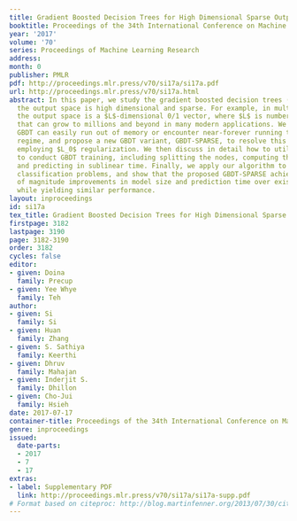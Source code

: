 ```yaml
---
title: Gradient Boosted Decision Trees for High Dimensional Sparse Output
booktitle: Proceedings of the 34th International Conference on Machine Learning
year: '2017'
volume: '70'
series: Proceedings of Machine Learning Research
address: 
month: 0
publisher: PMLR
pdf: http://proceedings.mlr.press/v70/si17a/si17a.pdf
url: http://proceedings.mlr.press/v70/si17a.html
abstract: In this paper, we study the gradient boosted decision trees (GBDT) when
  the output space is high dimensional and sparse. For example, in multilabel classification,
  the output space is a $L$-dimensional 0/1 vector, where $L$ is number of labels
  that can grow to millions and beyond in many modern applications. We show that vanilla
  GBDT can easily run out of memory or encounter near-forever running time in this
  regime, and propose a new GBDT variant, GBDT-SPARSE, to resolve this problem by
  employing $L_0$ regularization. We then discuss in detail how to utilize this sparsity
  to conduct GBDT training, including splitting the nodes, computing the sparse residual,
  and predicting in sublinear time. Finally, we apply our algorithm to extreme multilabel
  classification problems, and show that the proposed GBDT-SPARSE achieves an order
  of magnitude improvements in model size and prediction time over existing methods,
  while yielding similar performance.
layout: inproceedings
id: si17a
tex_title: Gradient Boosted Decision Trees for High Dimensional Sparse Output
firstpage: 3182
lastpage: 3190
page: 3182-3190
order: 3182
cycles: false
editor:
- given: Doina
  family: Precup
- given: Yee Whye
  family: Teh
author:
- given: Si
  family: Si
- given: Huan
  family: Zhang
- given: S. Sathiya
  family: Keerthi
- given: Dhruv
  family: Mahajan
- given: Inderjit S.
  family: Dhillon
- given: Cho-Jui
  family: Hsieh
date: 2017-07-17
container-title: Proceedings of the 34th International Conference on Machine Learning
genre: inproceedings
issued:
  date-parts:
  - 2017
  - 7
  - 17
extras:
- label: Supplementary PDF
  link: http://proceedings.mlr.press/v70/si17a/si17a-supp.pdf
# Format based on citeproc: http://blog.martinfenner.org/2013/07/30/citeproc-yaml-for-bibliographies/
---
```

